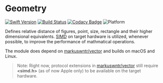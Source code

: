 # Geometry

[![Swift Version](https://img.shields.io/badge/Swift-4.2-red.svg)](https://swift.org/)
[![Build Status](https://travis-ci.com/markuswntr/geometry.svg?branch=master)](https://travis-ci.com/markuswntr/geometry)
[![Codacy Badge](https://api.codacy.com/project/badge/Grade/ec7266e2c4574154b2e98f141eb8a479)](https://www.codacy.com/app/markuswntr/geometry)
![Platform](https://img.shields.io/badge/platform-macOS%20%7C%20linux-lightgrey.svg)

Defines relative distance of figures, point, size, rectangle and their higher dimensional equivalents.
[SIMD](https://en.wikipedia.org/wiki/SIMD) on target hardware is utilized, whenever possible, to improve the performance of
mathmatical operations.

The module does depend on [markuswntr/vector](https://github.com/markuswntr/vector) and builds on macOS and Linux.

> Note: Right now, protocol extensions in [markuswntr/vector](https://github.com/markuswntr/vector) still require **<simd.h>** (as of now Apple only) to be available on the target hardware.